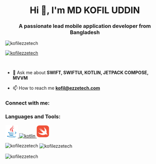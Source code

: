 <h1 align="center">Hi 👋, I'm MD KOFIL UDDIN</h1>
<h3 align="center">A passionate lead mobile application developer from Bangladesh</h3>

<p align="left"> <img src="https://komarev.com/ghpvc/?username=kofilezzetech&label=Profile%20views&color=0e75b6&style=flat" alt="kofilezzetech" /> </p>

<p align="left"> <a href="https://github.com/ryo-ma/github-profile-trophy"><img src="https://github-profile-trophy.vercel.app/?username=kofilezzetech" alt="kofilezzetech" /></a> </p>

<p align="left"> <a href="https://twitter.com/" target="blank"><img src="https://img.shields.io/twitter/follow/?logo=twitter&style=for-the-badge" alt="" /></a> </p>

- 💬 Ask me about **SWIFT, SWIFTUI, KOTLIN, JETPACK COMPOSE, MVVM**

- 📫 How to reach me **kofil@ezzetech.com**

<h3 align="left">Connect with me:</h3>
<p align="left">
</p>

<h3 align="left">Languages and Tools:</h3>
<p align="left"> <a href="https://www.java.com" target="_blank" rel="noreferrer"> <img src="https://raw.githubusercontent.com/devicons/devicon/master/icons/java/java-original.svg" alt="java" width="40" height="40"/> </a> <a href="https://kotlinlang.org" target="_blank" rel="noreferrer"> <img src="https://www.vectorlogo.zone/logos/kotlinlang/kotlinlang-icon.svg" alt="kotlin" width="40" height="40"/> </a> <a href="https://developer.apple.com/swift/" target="_blank" rel="noreferrer"> <img src="https://raw.githubusercontent.com/devicons/devicon/master/icons/swift/swift-original.svg" alt="swift" width="40" height="40"/> </a> </p>

<p><img align="left" src="https://github-readme-stats.vercel.app/api/top-langs?username=kofilezzetech&show_icons=true&locale=en&layout=compact" alt="kofilezzetech" /></p>

<p>&nbsp;<img align="center" src="https://github-readme-stats.vercel.app/api?username=kofilezzetech&show_icons=true&locale=en" alt="kofilezzetech" /></p>

<p><img align="center" src="https://github-readme-streak-stats.herokuapp.com/?user=kofilezzetech&" alt="kofilezzetech" /></p>
